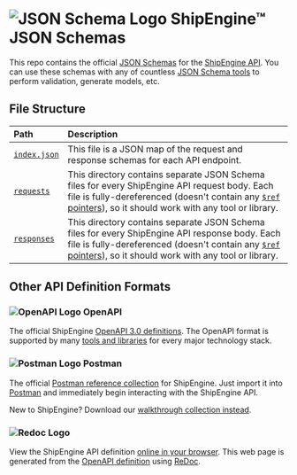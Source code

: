 ![JSON Schema Logo](https://shipengine.github.io/img/json-schema-logo.png) ShipEngine™ JSON Schemas
==============================================

This repo contains the official [JSON Schemas](https://json-schema.org/) for the [ShipEngine API](https://shipengine.com).  You can use these schemas with any of countless [JSON Schema tools](https://json-schema.org/implementations.html) to perform validation, generate models, etc.


File Structure
-----------------------------------

|Path                       |Description
|:--------------------------|:--------------------------------
|[`index.json`](index.json) |This file is a JSON map of the request and response schemas for each API endpoint.
|[`requests`](requests)     |This directory contains separate JSON Schema files for every ShipEngine API request body.  Each file is fully-dereferenced (doesn't contain any [`$ref` pointers](https://json-schema.org/latest/json-schema-core.html#rfc.section.8.3)), so it should work with any tool or library.
|[`responses`](responses)   |This directory contains separate JSON Schema files for every ShipEngine API response body.  Each file is fully-dereferenced (doesn't contain any [`$ref` pointers](https://json-schema.org/latest/json-schema-core.html#rfc.section.8.3)), so it should work with any tool or library.


Other API Definition Formats
-----------------------------------

### ![OpenAPI Logo](https://shipengine.github.io/img/openapi-logo-small.png) OpenAPI
The official ShipEngine [OpenAPI 3.0 definitions](https://github.com/ShipEngine/shipengine-openapi).  The OpenAPI format is supported by many [tools and libraries](https://openapi.tools/) for every major technology stack.

### ![Postman Logo](https://shipengine.github.io/img/postman-logo-small.png) Postman
The official [Postman reference collection](https://documenter.getpostman.com/view/305204/SW7W5V6o) for ShipEngine.  Just import it into [Postman](https://getpostman.com) and immediately begin interacting with the ShipEngine API. 


New to ShipEngine? Download our [walkthrough collection instead](https://documenter.getpostman.com/view/305204/SW7XbA6V).

### ![Redoc Logo](https://shipengine.github.io/img/redoc-logo-small.png)
View the ShipEngine API definition [online in your browser](https://shipengine.github.io/shipengine-openapi/). This web page is generated from the [OpenAPI definition](https://github.com/ShipEngine/shipengine-openapi) using [ReDoc](https://github.com/Redocly/redoc).
